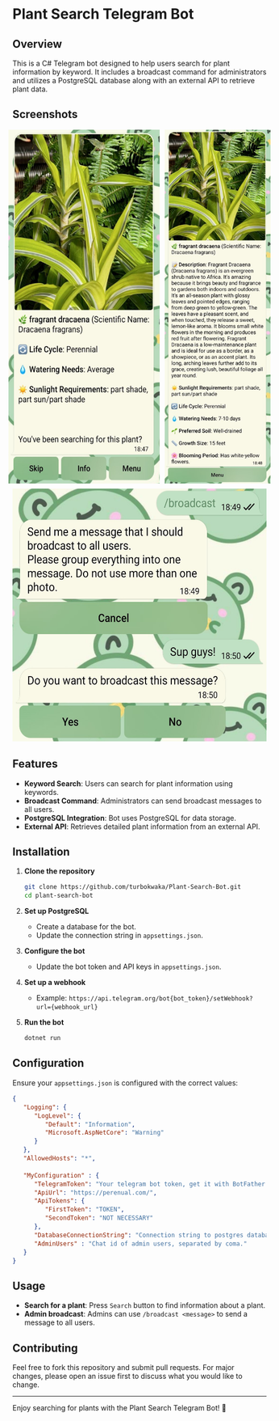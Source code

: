 # Plant Search Telegram Bot

## Overview
This is a C# Telegram bot designed to help users search for plant information by keyword. It includes a broadcast command for administrators and utilizes a PostgreSQL database along with an external API to retrieve plant data.

## Screenshots
<div style="text-align: center;">
  <div style="display: flex; justify-content: center;">
    <img src="Screenshots/Search-1.jpg" alt="screenshot-example" width="300" height="700" style="margin-right: 10px;">
    <img src="Screenshots/Search-2.jpg" alt="screenshot-example" width="300" height="700">
  </div>
  <div style="margin-top: 10px;">
    <img src="Screenshots/Broadcast.jpg" alt="screenshot-example" width="650" height="500">
  </div>
</div>


## Features
- **Keyword Search**: Users can search for plant information using keywords.
- **Broadcast Command**: Administrators can send broadcast messages to all users.
- **PostgreSQL Integration**: Bot uses PostgreSQL for data storage.
- **External API**: Retrieves detailed plant information from an external API.

## Installation
1. **Clone the repository**
   ```bash
   git clone https://github.com/turbokwaka/Plant-Search-Bot.git
   cd plant-search-bot
   ```

2. **Set up PostgreSQL**
   - Create a database for the bot.
   - Update the connection string in `appsettings.json`.

3. **Configure the bot**
   - Update the bot token and API keys in `appsettings.json`.

4. **Set up a webhook**
   - Example: ``https://api.telegram.org/bot{bot_token}/setWebhook?url={webhook_url}``
   
5. **Run the bot**
   ```bash
   dotnet run
   ```

## Configuration
Ensure your `appsettings.json` is configured with the correct values:
```json
{
   "Logging": {
      "LogLevel": {
         "Default": "Information",
         "Microsoft.AspNetCore": "Warning"
      }
   },
   "AllowedHosts": "*",

   "MyConfiguration" : {
      "TelegramToken": "Your telegram bot token, get it with BotFather.",
      "ApiUrl": "https://perenual.com/",
      "ApiTokens": {
         "FirstToken": "TOKEN",
         "SecondToken": "NOT NECESSARY"
      },
      "DatabaseConnectionString": "Connection string to postgres database.",
      "AdminUsers" : "Chat id of admin users, separated by coma."
   }
}
```

## Usage
- **Search for a plant**: Press `Search` button to find information about a plant.
- **Admin broadcast**: Admins can use `/broadcast <message>` to send a message to all users.

## Contributing
Feel free to fork this repository and submit pull requests. For major changes, please open an issue first to discuss what you would like to change.

---

Enjoy searching for plants with the Plant Search Telegram Bot! 🌿